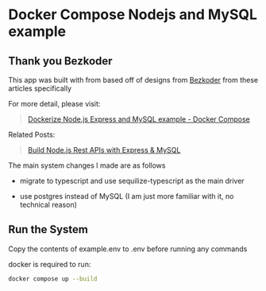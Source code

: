 # Docker Compose Nodejs and MySQL example

## Thank you Bezkoder

This app was built with from based off of designs from [Bezkoder](https://www.bezkoder.com)
from these articles specifically

For more detail, please visit:
> [Dockerize Node.js Express and MySQL example - Docker Compose](https://www.bezkoder.com/docker-compose-nodejs-mysql/)

Related Posts:
> [Build Node.js Rest APIs with Express & MySQL](https://www.bezkoder.com/node-js-rest-api-express-mysql/)

The main system changes I made are as follows

- migrate to typescript and use sequilize-typescript as the main driver

- use postgres instead of MySQL (I am just more familiar with it, no technical reason)


## Run the System
Copy the contents of example.env to .env before running any commands

docker is required to run:

```bash
docker compose up --build
```



